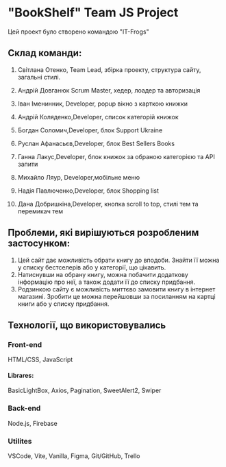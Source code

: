 # "BookShelf" Team JS Project

Цей проект було створено командою "IT-Frogs"

## Склад команди:

1. Світлана Отенко, Team Lead, збірка проекту, структура сайту, загальні стилі.

2. Андрій Довганюк Scrum Master, хедер, лоадер та авторизація

3. Іван Іменинник, Developer, popup вікно з карткою книжки

4. Андрій Коляденко,Developer, список категорій книжок

5. Богдан Соломич,Developer, блок Support Ukraine

6. Руслан Афанасьєв,Developer, блок Best Sellers Books

7. Ганна Лакус,Developer, блок книжок за обраною категорією та API запити

8. Михайло Ляур, Developer,мобільне меню

9. Надія Павлюченко,Developer, блок Shopping list

10. Дана Добришкіна,Developer, кнопка scroll to top, стилі тем та перемикач тем

## Проблеми, які вирішуються розробленим застосунком:

1. Цей сайт дає можливість обрати книгу до вподоби. Знайти її можна у списку
   бестселерів або у категорії, що цікавить.
2. Натиснувши на обрану книгу, можна побачити додаткову інформацію про неї, а
   також додати її до списку придбання.
3. Родзинкою сайту є можливість миттєво замовити книгу в інтернет магазині.
   Зробити це можна перейшовши за посиланням на картці книги або у списку
   придбання.

## Технології, що використовувались

### Front-end

HTML/CSS, JavaScript

#### Librares:

BasicLightBox, Axios, Pagination, SweetAlert2, Swiper

### Back-end

Node.js, Firebase

### Utilites

VSCode, Vite, Vanilla, Figma, Git/GitHub, Trello
